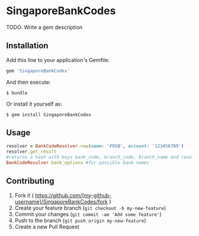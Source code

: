 # SingaporeBankCodes

TODO: Write a gem description

## Installation

Add this line to your application's Gemfile:

```ruby
gem 'SingaporeBankCodes'
```

And then execute:

    $ bundle

Or install it yourself as:

    $ gem install SingaporeBankCodes

## Usage
```ruby
resolver = BankCodeResolver.new(name: 'POSB', account: '123456789')
resolver.get_result
#returns a hash with keys bank_code, branch_code, branch_name and resolved account number, which can be different from supplied account number
BankCodeResolver.bank_options #for possible bank names
```


## Contributing

1. Fork it ( https://github.com/[my-github-username]/SingaporeBankCodes/fork )
2. Create your feature branch (`git checkout -b my-new-feature`)
3. Commit your changes (`git commit -am 'Add some feature'`)
4. Push to the branch (`git push origin my-new-feature`)
5. Create a new Pull Request
